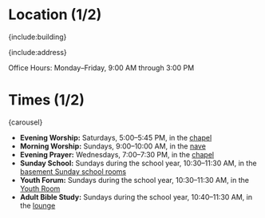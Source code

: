 # Location (1/2)

{include:building}

{include:address}

Office Hours: Monday–Friday, 9:00&nbsp;AM through 3:00&nbsp;PM

# Times (1/2)

{carousel}

*   **Evening Worship:** Saturdays, 5:00–5:45 PM, in the
    [chapel](visit.cgi#chapel)
*   **Morning Worship:** Sundays, 9:00–10:00&nbsp;AM, in the
    [nave](visit.cgi#nave)
*   **Evening Prayer:** Wednesdays, 7:00–7:30&nbsp;PM, in the
    [chapel](visit.cgi#chapel)
*   **Sunday School:** Sundays during the school year, 10:30–11:30&nbsp;AM, in
    the [basement Sunday school rooms](visit.cgi#sunday-school-rooms)
*   **Youth Forum:** Sundays during the school year, 10:30–11:30&nbsp;AM, in the
    [Youth Room](visit.cgi#youth-room)
*   **Adult Bible Study:** Sundays during the school year, 10:40–11:30&nbsp;AM,
    in the [lounge](visit.cgi#lounge)
